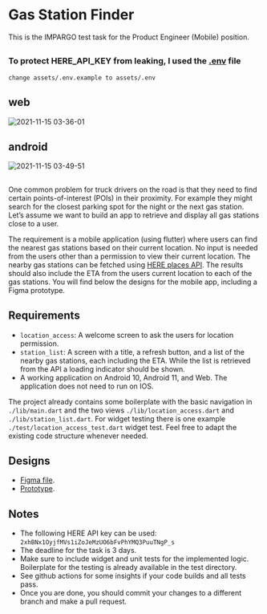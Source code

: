 # Gas Station Finder
This is the IMPARGO test task for the Product Engineer (Mobile) position.

 ##

 ### To protect HERE_API_KEY from leaking, I used the [.env](https://github.com/impargo/mda-2021-abdelrahman/blob/first_implementation/assets/.env.example) file

```
change assets/.env.example to assets/.env
```

 ## web
![2021-11-15 03-36-01](https://user-images.githubusercontent.com/33700292/141709413-c4ddb237-4f1c-4f40-9b28-32510b72c1a0.gif)

 ## android
![2021-11-15 03-49-51](https://user-images.githubusercontent.com/33700292/141710204-833ff774-d2d8-4035-a171-889e059dc5a7.gif)


 ##

One common problem for truck drivers on the road is that they need to find certain points-of-interest (POIs) in their proximity. For example they might search for the closest parking spot for the night or the next gas station. Let’s assume we want to build an app to retrieve and display all gas stations close to a user.

The requirement is a mobile application (using flutter) where users can find the nearest gas stations based on their current location. No input is needed from the users other than a permission to view their current location. The nearby gas stations can be fetched using [HERE places API](https://developer.here.com/documentation/places/dev_guide/topics/explore-by-category.html). The results should also include the ETA from the users current location to each of the gas stations. You will find below the designs for the mobile app, including a Figma prototype.

## Requirements
- `location_access`: A welcome screen to ask the users for location permission.
- `station_list`: A screen with a title, a refresh button, and a list of the nearby gas stations, each including the ETA. While the list is retrieved from the API a loading indicator should be shown.
- A working application on Android 10, Android 11, and Web. The application does not need to run on IOS.

The project already contains some boilerplate with the basic navigation in `./lib/main.dart` and the two views `./lib/location_access.dart` and `./lib/station_list.dart`. For widget testing there is one example `./test/location_access_test.dart` widget test.
Feel free to adapt the existing code structure whenever needed.  

## Designs
- [Figma file](https://www.figma.com/file/j95KOS39xpV1bA9WaZHt2I/Gas-Station-Finder?node-id=0%3A1).
- [Prototype](https://www.figma.com/proto/j95KOS39xpV1bA9WaZHt2I/Gas-Station-Finder).

## Notes
- The following HERE API key can be used: `2xhBNx1OyjfMVs1iZoJeMzUO6bFvPhYMQ3PuuTNgP_s`
- The deadline for the task is 3 days.
- Make sure to include widget and unit tests for the implemented logic. Boilerplate for the testing is already available in the test directory. 
- See github actions for some insights if your code builds and all tests pass.
- Once you are done, you should commit your changes to a different branch and make a pull request.
